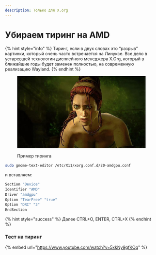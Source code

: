 ```yaml
---
description: Только для X.org
---
```


# Убираем тиринг на AMD

{% hint style="info" %}
Тиринг, если в двух словах это “разрыв” картинки, который очень часто встречается на Линуксе. Все дело в устаревшей технологии дисплейного менеджера X.Org, который в ближайшие годы будет заменен полностью, на современную реализацию Wayland.
{% endhint %}

<figure><img src="../../../.gitbook/assets/Tearing-dello-schermo-o-input-lag.jpg" alt=""><figcaption><p>Пример тиринга</p></figcaption></figure>

```bash
sudo gnome-text-editor /etc/X11/xorg.conf.d/20-amdgpu.conf
```

и вставляем:

```bash
Section "Device"
Identifier "AMD"
Driver "amdgpu"
Option "TearFree" "true"
Option "DRI" "3"
EndSection
```

{% hint style="success" %}
Далее CTRL+O, ENTER, CTRL+X
{% endhint %}

### Тест на тиринг

{% embed url="https://www.youtube.com/watch?v=5xkNy9gfKOg" %}

